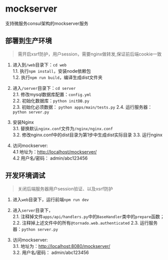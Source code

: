 # mockserver
支持微服务consul架构的mockserver服务

## 部署到生产环境 ##
>需开启xsrf防护，用户session，需要nginx做转发,保证前后端cookie一致  

  
1. 进入到`/web`目录下：`cd web`  
1.1. 执行`npm install`，安装node依赖包  
1.2. 执行`npm run build`，编译生成dist文件夹

2. 进入`/server`目录下：`cd server`  
2.1. 修改mysql数据库配置：`config.yml`  
2.2. 初始化数据库：`python initDB.py`  
2.3. 初始化必须数据： `python apps/main/tests.py`
2.4. 运行服务器：`python server.py`

3. 安装Nginx  
3.1. 替换默认`nginx.conf`文件为`/nginx/nginx.conf`  
3.2. 修改nginx.conf中的dist目录为第1步中生成dist实际目录
3.3. 运行nginx  

4. 访问mockserver:  
4.1 地址为：[http://localhost/mockserver/](http://localhost/mockserver/)  
4.2 用户名/密码： admin/abc123456

## 开发环境调试 ##
>关闭后端服务器用户session验证、以及xsrf防护  

1. 进入`web`目录下，运行前端`npm run dev`  

2. 进入`server`目录下，  
2.1. 注释掉文件`apps/api/handlers.py`中的`BaseHandler`类中的`prepare`函数；  
2.2. 注释掉上述文件中的所有`@tornado.web.authenticated`
2.3. 运行服务器：`python server.py`

3. 访问mockserver:  
3.1. 地址为：[http://localhost:8080/mockserver/](http://localhost:8080/mockserver/)  
3.2. 用户名/密码： admin/abc123456
